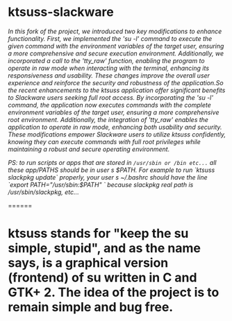 ktsuss-slackware
=======
*In this fork of the project, we introduced two key modifications to enhance functionality. First, we implemented the 'su -l' command to execute the given command with the environment variables of the target user, ensuring a more comprehensive and secure execution environment. Additionally, we incorporated a call to the 'tty_raw' function, enabling the program to operate in raw mode when interacting with the terminal, enhancing its responsiveness and usability. These changes improve the overall user experience and reinforce the security and robustness of the application.So the recent enhancements to the ktsuss application offer significant benefits to Slackware users seeking full root access. By incorporating the 'su -l' command, the application now executes commands with the complete environment variables of the target user, ensuring a more comprehensive root environment. Additionally, the integration of 'tty_raw' enables the application to operate in raw mode, enhancing both usability and security. These modifications empower Slackware users to utilize ktsuss confidently, knowing they can execute commands with full root privileges while maintaining a robust and secure operating environment.*

*PS: to run scripts or apps that are stored in `/usr/sbin or /bin etc...` all these app/PATHS should be in user s $PATH.
For example to run `ktsuss slackpkg update` properly, your user s ~/.bashrc should have the line `export PATH="/usr/sbin:$PATH"
` because slackpkg real path is /usr/sbin/slackpkg, etc...*


======

ktsuss stands for "keep the su simple, stupid", and as the name says, is a graphical version (frontend) of su written in C and GTK+ 2. The idea of the project is to remain simple and bug free.
======


